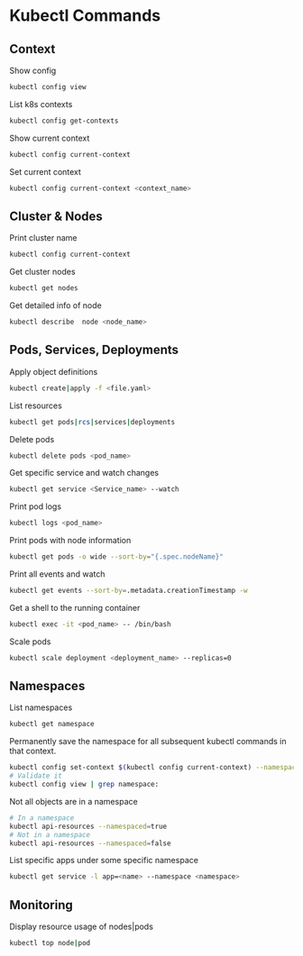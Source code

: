 # Kubectl Commands

## Context

Show config

```bash
kubectl config view
```

List k8s contexts

```bash
kubectl config get-contexts
```

Show current context

```bash
kubectl config current-context
```

Set current context

```bash
kubectl config current-context <context_name>
```

## Cluster & Nodes

Print cluster name

```bash
kubectl config current-context
```

Get cluster nodes

```bash
kubectl get nodes
```

Get detailed info of node

```bash
kubectl describe  node <node_name>
```

## Pods, Services, Deployments

Apply object definitions

```bash
kubectl create|apply -f <file.yaml>
```

List resources

```bash
kubectl get pods|rcs|services|deployments
```

Delete pods

```bash
kubectl delete pods <pod_name>
```

Get specific service and watch changes

```bash
kubectl get service <Service_name> --watch
```

Print pod logs

```bash
kubectl logs <pod_name>
```

Print pods with node information

```bash
kubectl get pods -o wide --sort-by="{.spec.nodeName}"
```

Print all events and watch

```bash
kubectl get events --sort-by=.metadata.creationTimestamp -w
```

Get a shell to the running container

```bash
kubectl exec -it <pod_name> -- /bin/bash
```

Scale pods

```bash
kubectl scale deployment <deployment_name> --replicas=0
```

## Namespaces

List namespaces

```bash
kubectl get namespace
```

Permanently save the namespace for all subsequent kubectl commands in that context.

```bash
kubectl config set-context $(kubectl config current-context) --namespace=<insert-namespace-name-here>
# Validate it
kubectl config view | grep namespace:
```

Not all objects are in a namespace

```bash
# In a namespace
kubectl api-resources --namespaced=true
# Not in a namespace
kubectl api-resources --namespaced=false
```

List specific apps under some specific namespace

```bash
kubectl get service -l app=<name> --namespace <namespace>
```

## Monitoring

Display resource usage of nodes|pods

```bash
kubectl top node|pod
```
